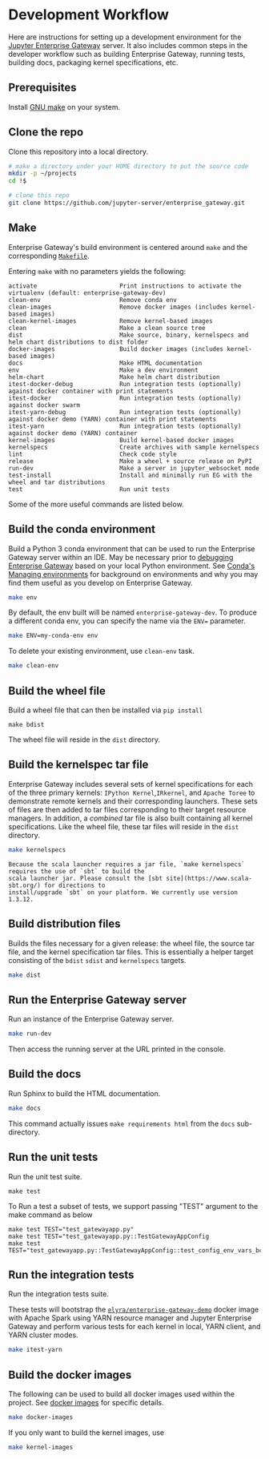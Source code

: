 # Development Workflow

Here are instructions for setting up a development environment for the [Jupyter Enterprise Gateway](https://github.com/jupyter-server/enterprise_gateway)
server. It also includes common steps in the developer workflow such as building Enterprise Gateway,
running tests, building docs, packaging kernel specifications, etc.

## Prerequisites

Install [GNU make](https://www.gnu.org/software/make/) on your system.

## Clone the repo

Clone this repository into a local directory.

```bash
# make a directory under your HOME directory to put the source code
mkdir -p ~/projects
cd !$

# clone this repo
git clone https://github.com/jupyter-server/enterprise_gateway.git
```

## Make

Enterprise Gateway's build environment is centered around `make` and the corresponding [`Makefile`](https://github.com/jupyter-server/enterprise_gateway/blob/main/Makefile).

Entering `make` with no parameters yields the following:

```
activate                       Print instructions to activate the virtualenv (default: enterprise-gateway-dev)
clean-env                      Remove conda env
clean-images                   Remove docker images (includes kernel-based images)
clean-kernel-images            Remove kernel-based images
clean                          Make a clean source tree
dist                           Make source, binary, kernelspecs and helm chart distributions to dist folder
docker-images                  Build docker images (includes kernel-based images)
docs                           Make HTML documentation
env                            Make a dev environment
helm-chart                     Make helm chart distribution
itest-docker-debug             Run integration tests (optionally) against docker container with print statements
itest-docker                   Run integration tests (optionally) against docker swarm
itest-yarn-debug               Run integration tests (optionally) against docker demo (YARN) container with print statements
itest-yarn                     Run integration tests (optionally) against docker demo (YARN) container
kernel-images                  Build kernel-based docker images
kernelspecs                    Create archives with sample kernelspecs
lint                           Check code style
release                        Make a wheel + source release on PyPI
run-dev                        Make a server in jupyter_websocket mode
test-install                   Install and minimally run EG with the wheel and tar distributions
test                           Run unit tests
```

Some of the more useful commands are listed below.

## Build the conda environment

Build a Python 3 conda environment that can be used to run
the Enterprise Gateway server within an IDE. May be necessary prior
to [debugging Enterprise Gateway](./debug.md) based on your local Python environment.
See [Conda's Managing environments](https://docs.conda.io/projects/conda/en/stable/user-guide/tasks/manage-environments.html#managing-environments)
for background on environments and why you may find them useful as you develop on Enterprise Gateway.

```bash
make env
```

By default, the env built will be named `enterprise-gateway-dev`. To produce a different conda env,
you can specify the name via the `ENV=` parameter.

```bash
make ENV=my-conda-env env
```

To delete your existing environment, use `clean-env` task.

```bash
make clean-env
```

## Build the wheel file

Build a wheel file that can then be installed via `pip install`

```
make bdist
```

The wheel file will reside in the `dist` directory.

## Build the kernelspec tar file

Enterprise Gateway includes several sets of kernel specifications for each of the three primary kernels: `IPython Kernel`,`IRkernel`,
and `Apache Toree` to demonstrate remote kernels and their corresponding launchers. These sets of files are then added to tar files corresponding to their target resource managers. In addition, a _combined_ tar file is also built containing all kernel specifications. Like the wheel file, these tar files will reside in the `dist` directory.

```bash
make kernelspecs
```

```{note}
Because the scala launcher requires a jar file, `make kernelspecs` requires the use of `sbt` to build the
scala launcher jar. Please consult the [sbt site](https://www.scala-sbt.org/) for directions to
install/upgrade `sbt` on your platform. We currently use version 1.3.12.
```

## Build distribution files

Builds the files necessary for a given release: the wheel file, the source tar file, and the kernel specification tar
files. This is essentially a helper target consisting of the `bdist` `sdist` and `kernelspecs` targets.

```bash
make dist
```

## Run the Enterprise Gateway server

Run an instance of the Enterprise Gateway server.

```bash
make run-dev
```

Then access the running server at the URL printed in the console.

## Build the docs

Run Sphinx to build the HTML documentation.

```bash
make docs
```

This command actually issues `make requirements html` from the `docs` sub-directory.

## Run the unit tests

Run the unit test suite.

```
make test
```

To Run a test a subset of tests, we support passing "TEST" argument to the make command as below

```
make test TEST="test_gatewayapp.py"
make test TEST="test_gatewayapp.py::TestGatewayAppConfig
make test TEST="test_gatewayapp.py::TestGatewayAppConfig::test_config_env_vars_bc"
```

## Run the integration tests

Run the integration tests suite.

These tests will bootstrap the [`elyra/enterprise-gateway-demo`](https://hub.docker.com/r/elyra/enterprise-gateway-demo/) docker image with Apache Spark using YARN resource manager and
Jupyter Enterprise Gateway and perform various tests for each kernel in local, YARN client, and YARN cluster modes.

```bash
make itest-yarn
```

## Build the docker images

The following can be used to build all docker images used within the project. See [docker images](docker.md) for specific details.

```bash
make docker-images
```

If you only want to build the kernel images, use

```bash
make kernel-images
```
